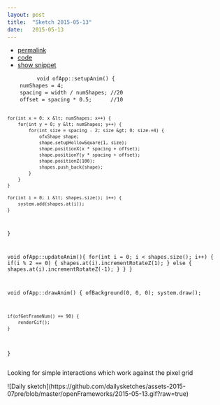```yaml
---
layout: post
title:  "Sketch 2015-05-13"
date:   2015-05-13
---
```

<div class="code">
    <ul>
		<li><a href="{% post_url 2015-05-13-sketch %}">permalink</a></li>
		<li><a href="https://github.com/dailysketches/sketches-2015-07pre/tree/master/2015-05-13">code</a></li>
		<li><a href="#" class="snippet-button">show snippet</a></li>
	</ul>
    <pre class="snippet">
        <code class="cpp">void ofApp::setupAnim() {
    numShapes = 4;
    spacing = width / numShapes; //20
    offset = spacing * 0.5;      //10
    
    for(int x = 0; x &lt; numShapes; x++) {
        for(int y = 0; y &lt; numShapes; y++) {
            for(int size = spacing - 2; size &gt; 0; size-=4) {
                ofxShape shape;
                shape.setupHollowSquare(1, size);
                shape.positionX(x * spacing + offset);
                shape.positionY(y * spacing + offset);
                shape.positionZ(100);
                shapes.push_back(shape);
            }
        }
    }
    
    for(int i = 0; i &lt; shapes.size(); i++) {
        system.add(shapes.at(i));
    }
}

void ofApp::updateAnim(){
    for(int i = 0; i &lt; shapes.size(); i++) {
        if(i % 2 == 0) {
            shapes.at(i).incrementRotateZ(1);
        } else {
            shapes.at(i).incrementRotateZ(-1);
        }
    }
}

void ofApp::drawAnim() {
    ofBackground(0, 0, 0);
    system.draw();
    
    if(ofGetFrameNum() == 90) {
        renderGif();
    }
}</code>
    </pre>
</div>
<p class="description">Looking for simple interactions which work against the pixel grid</p>
![Daily sketch](https://github.com/dailysketches/assets-2015-07pre/blob/master/openFrameworks/2015-05-13.gif?raw=true)
